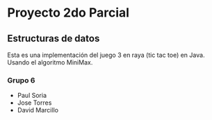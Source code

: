 # Proyecto 2do Parcial
## Estructuras de datos
Esta es una implementación del juego 3 en raya (tic tac toe) en Java.
Usando el algoritmo MiniMax.
### Grupo 6
- Paul Soria
- Jose Torres
- David Marcillo
